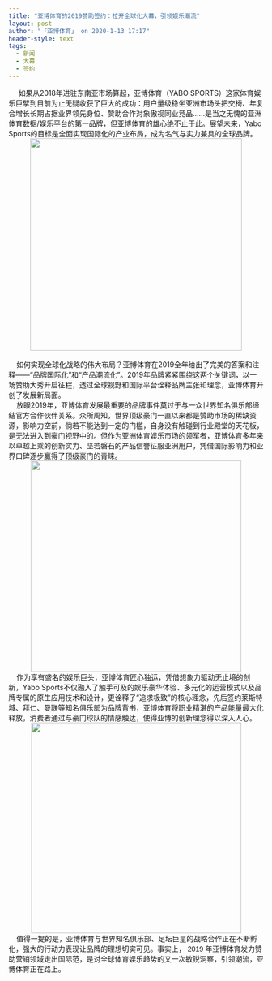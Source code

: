 ```yaml
---
title: "亚博体育的2019赞助签约：拉开全球化大幕，引领娱乐潮流"
layout: post
author: "「亚博体育」 on 2020-1-13 17:17"
header-style: text
tags:
  - 新闻
  - 大幕
  - 签约
---
```


<head></head>
<body>
 <div align="left"> 
  <font face="&amp;quot">&nbsp; &nbsp;&nbsp;&nbsp;如果从2018年进驻东南亚市场算起，亚博体育（YABO SPORTS）这家体育娱乐巨擘到目前为止无疑收获了巨大的成功：用户量级稳坐亚洲市场头把交椅、年复合增长长期占据业界领先身位、赞助合作对象傲视同业竞品……是当之无愧的亚洲体育数据/娱乐平台的第一品牌，但亚博体育的雄心绝不止于此。展望未来，Yabo Sports的目标是全面实现国际化的产业布局，成为名气与实力兼具的全球品牌。</font> 
 </div> 
 <div align="center"> 
  <ignore_js_op> 
   <img aid="1326868" src="https://bbs.boniu123.cc/data/attachment/forum/202001/13/163221ia21w5jzx50j0i20.png" zoomfile="data/attachment/forum/202001/13/163221ia21w5jzx50j0i20.png" file="data/attachment/forum/202001/13/163221ia21w5jzx50j0i20.png" width="418" inpost="1"> 
   <div class="tip tip_4 aimg_tip" id="aimg_1326868_menu" style="position: absolute; display: none" disautofocus="true"> 
    <div class="xs0"> 
     <p><strong>1.png</strong> <em class="xg1">(153.6 KB, 下载次数: 0)</em></p> 
     <p> <a href="forum.php?mod=attachment&amp;aid=MTMyNjg2OHxjOWYyZjdmNHwxNTc5MDAwMTQ3fDB8NTUwOTIy&amp;nothumb=yes" target="_blank">下载附件</a> &nbsp;<a href="javascript:;" onclick="showWindow(this.id, this.getAttribute('url'), 'get', 0);" id="savephoto_1326868" url="home.php?mod=spacecp&amp;ac=album&amp;op=saveforumphoto&amp;aid=1326868&amp;handlekey=savephoto_1326868">保存到相册</a> </p> 
     <p class="xg1 y"><span title="2020-1-13 16:32">昨天&nbsp;16:32</span> 上传</p> 
    </div> 
    <div class="tip_horn"></div> 
   </div> 
  </ignore_js_op> 
 </div> 
 <div align="left"> 
  <font face="&amp;quot">&nbsp; &nbsp;&nbsp; &nbsp;&nbsp; &nbsp;&nbsp; &nbsp;&nbsp; &nbsp;&nbsp; &nbsp;&nbsp; &nbsp;&nbsp; &nbsp;&nbsp; &nbsp;&nbsp; &nbsp;</font> 
 </div> 
 <div align="left"> 
  <font face="&amp;quot">&nbsp; &nbsp; 如何实现全球化战略的伟大布局？亚博体育在2019全年给出了完美的答案和注释——“品牌国际化”和“产品潮流化”。2019年品牌紧紧围绕这两个关键词，以一场赞助大秀开启征程，透过全球视野和国际平台诠释品牌主张和理念，亚博体育开创了发展新局面。</font> 
 </div> 
 <div align="left"> 
  <font face="&amp;quot"> </font> 
 </div> 
 <div align="left"> 
  <font face="&amp;quot">&nbsp; &nbsp; 放眼2019年，亚博体育发展最重要的品牌事件莫过于与一众世界知名俱乐部缔结官方合作伙伴关系。众所周知，世界顶级豪门一直以来都是赞助市场的稀缺资源，影响力空前，倘若不能达到一定的门槛，自身没有触碰到行业殿堂的天花板，是无法进入到豪门视野中的。但作为亚洲体育娱乐市场的领军者，亚博体育多年来以卓越上乘的创新实力、坚若磐石的产品信誉征服亚洲用户，凭借国际影响力和业界口碑逐步赢得了顶级豪门的青睐。</font> 
 </div> 
 <div align="center"> 
  <ignore_js_op> 
   <img aid="1326869" src="https://bbs.boniu123.cc/data/attachment/forum/202001/13/163236iez4mfrykm4rmlry.png" zoomfile="data/attachment/forum/202001/13/163236iez4mfrykm4rmlry.png" file="data/attachment/forum/202001/13/163236iez4mfrykm4rmlry.png" width="416" inpost="1"> 
   <div class="tip tip_4 aimg_tip" id="aimg_1326869_menu" style="position: absolute; display: none" disautofocus="true"> 
    <div class="xs0"> 
     <p><strong>2.png</strong> <em class="xg1">(162.71 KB, 下载次数: 0)</em></p> 
     <p> <a href="forum.php?mod=attachment&amp;aid=MTMyNjg2OXwyMDNhY2RjYXwxNTc5MDAwMTQ3fDB8NTUwOTIy&amp;nothumb=yes" target="_blank">下载附件</a> &nbsp;<a href="javascript:;" onclick="showWindow(this.id, this.getAttribute('url'), 'get', 0);" id="savephoto_1326869" url="home.php?mod=spacecp&amp;ac=album&amp;op=saveforumphoto&amp;aid=1326869&amp;handlekey=savephoto_1326869">保存到相册</a> </p> 
     <p class="xg1 y"><span title="2020-1-13 16:32">昨天&nbsp;16:32</span> 上传</p> 
    </div> 
    <div class="tip_horn"></div> 
   </div> 
  </ignore_js_op> 
 </div> 
 <div align="left"> 
  <font face="&amp;quot"> </font> 
 </div> 
 <div align="left"> 
  <font face="&amp;quot">&nbsp; &nbsp; 作为享有盛名的娱乐巨头，亚博体育匠心独运，凭借想象力驱动无止境的创新，Yabo Sports不仅融入了触手可及的娱乐豪华体验、多元化的运营模式以及品牌专属的原生应用技术和设计，更诠释了“追求极致”的核心理念，先后签约莱斯特城、拜仁、曼联等知名俱乐部为品牌背书，亚博体育将职业精湛的产品能量最大化释放，消费者通过与豪门球队的情感触达，使得亚博的创新理念得以深入人心。</font> 
 </div> 
 <div align="center"> 
  <ignore_js_op> 
   <img aid="1326870" src="https://bbs.boniu123.cc/data/attachment/forum/202001/13/163315bj64e6ss04vktjj5.png" zoomfile="data/attachment/forum/202001/13/163315bj64e6ss04vktjj5.png" file="data/attachment/forum/202001/13/163315bj64e6ss04vktjj5.png" width="415" inpost="1"> 
   <div class="tip tip_4 aimg_tip" id="aimg_1326870_menu" style="position: absolute; display: none" disautofocus="true"> 
    <div class="xs0"> 
     <p><strong>3.png</strong> <em class="xg1">(230.66 KB, 下载次数: 0)</em></p> 
     <p> <a href="forum.php?mod=attachment&amp;aid=MTMyNjg3MHwzNDlmYzk3NXwxNTc5MDAwMTQ3fDB8NTUwOTIy&amp;nothumb=yes" target="_blank">下载附件</a> &nbsp;<a href="javascript:;" onclick="showWindow(this.id, this.getAttribute('url'), 'get', 0);" id="savephoto_1326870" url="home.php?mod=spacecp&amp;ac=album&amp;op=saveforumphoto&amp;aid=1326870&amp;handlekey=savephoto_1326870">保存到相册</a> </p> 
     <p class="xg1 y"><span title="2020-1-13 16:33">昨天&nbsp;16:33</span> 上传</p> 
    </div> 
    <div class="tip_horn"></div> 
   </div> 
  </ignore_js_op> 
 </div> 
 <div align="left"> 
  <font face="&amp;quot">&nbsp; &nbsp; </font> 
  <font face="微软雅黑, sans-serif">值得一提的是，亚博体育与世界知名俱乐部、足坛巨星的战略合作正在不断孵化，强大的行动力表现让品牌的理想切实可见。事实上，</font> 
  <font face="微软雅黑, sans-serif">2019</font> 
  <font face="微软雅黑, sans-serif">年亚博体育发力赞助营销领域走出国际范，是对全球体育娱乐趋势的又一次敏锐洞察，引领潮流，亚博体育正在路上。</font> 
 </div>
 <br>
</body>


